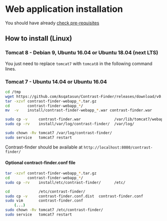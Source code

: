 # Web application installation

You should have already [check pre-requisites](webapp_Pre-requisites.md)


## How to install (Linux)

### Tomcat 8 - Debian 9, Ubuntu 16.04 or Ubuntu 18.04  (next LTS)

You just need to replace `tomcat7` with `tomcat8` in the following command lines.


### Tomcat 7 - Ubuntu 14.04 or Ubuntu 16.04

```bash
cd /tmp
wget https://github.com/Asqatasun/Contrast-Finder/releases/download/v0.8.6-SNAPSHOT/contrast-finder-webapp_0.8.6-SNAPSHOT.tar.gz
tar -xzvf contrast-finder-webapp_*.tar.gz
cd        contrast-finder-webapp_*/
mv  -v    install/contrast-finder-webapp_*.war contrast-finder.war

sudo cp -v     contrast-finder.war               /var/lib/tomcat7/webapps/
sudo cp -rv    install/var/log/contrast-finder/  /var/log/

sudo chown -Rv tomcat7 /var/log/contrast-finder/
sudo service   tomcat7 restart
```

Contrast-finder should be available at `http://localhost:8080/contrast-finder/`


#### Optional contract-finder.conf file

```bash
tar -xzvf contrast-finder-webapp_*.tar.gz
cd        contrast-finder-webapp_*/
sudo cp -rv    install/etc/contrast-finder/      /etc/

cd             /etc/contrast-finder/
sudo cp -v     contrast-finder.conf.dist  contrast-finder.conf
sudo vim       contrast-finder.conf
    (...)
sudo chown -Rv tomcat7 /etc/contrast-finder/
sudo service   tomcat7 restart
```



